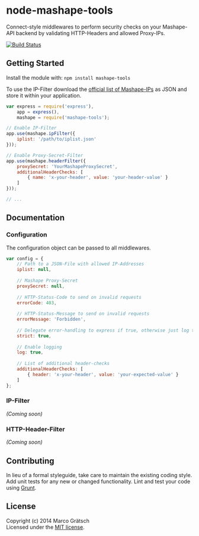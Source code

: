 # node-mashape-tools 

Connect-style middlewares to perform security checks on your Mashape-API backend by validating HTTP-Headers and allowed Proxy-IPs.

[![Build Status](https://secure.travis-ci.org/magdev/node-mashape-tools.png?branch=master)](http://travis-ci.org/magdev/node-mashape-tools)


## Getting Started

Install the module with: `npm install mashape-tools`

To use the IP-Filter download the [official list of Mashape-IPs](https://www.mashape.com/docs/firewall) as JSON and store it within your application.

```js
var express = require('express'),
    app = express(),
    mashape = require('mashape-tools');

// Enable IP-Filter
app.use(mashape.ipFilter({
    iplist: '/path/to/iplist.json'
}));

// Enable Proxy-Secret-Filter
app.use(mashape.headerFilter({
    proxySecret: 'YourMashapeProxySecret',
    additionalHeaderChecks: [
        { name: 'x-your-header', value: 'your-header-value' }
    ]
}));

// ...
```


## Documentation

### Configuration

The configuration object can be passed to all middlewares.

```js
var config = {
    // Path to a JSON-File with allowed IP-Addresses
    iplist: null,
    
    // Mashape Proxy-Secret
    proxySecret: null,
    
    // HTTP-Status-Code to send on invalid requests
    errorCode: 403,
    
    // HTTP-Status-Message to send on invalid requests
    errorMessage: 'Forbidden',
    
    // Delegate error-handling to express if true, otherwise just log the errors
    strict: true,
    
    // Enable logging
    log: true,
    
    // List of additional header-checks
    additionalHeaderChecks: [
        { header: 'x-your-header', value: 'your-expected-value' }
    ]
};
```

### IP-Filter

_(Coming soon)_


### HTTP-Header-Filter

_(Coming soon)_



## Contributing

In lieu of a formal styleguide, take care to maintain the existing coding style. Add unit tests for any new or changed functionality. Lint and test your code using [Grunt](http://gruntjs.com).


## License

Copyright (c) 2014 Marco Grätsch  
Licensed under the [MIT license](LICENSE.md).
